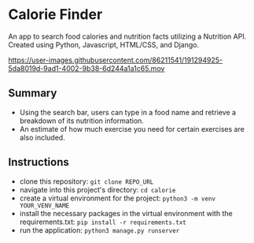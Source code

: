 # Calorie Finder
An app to search food calories and nutrition facts utilizing a Nutrition API. Created using Python, Javascript, HTML/CSS, and Django.





https://user-images.githubusercontent.com/86211541/191294925-5da8019d-9ad1-4002-9b38-6d244a1a1c65.mov





## Summary
- Using the search bar, users can type in a food name and retrieve a breakdown of its nutrition information.
- An estimate of how much exercise you need for certain exercises are also included.

## Instructions
- clone this repository: `git clone REPO_URL`
- navigate into this project's directory: `cd calorie`
- create a virtual environment for the project: `python3 -m venv YOUR_VENV_NAME`
- install the necessary packages in the virtual environment with the requirements.txt: `pip install -r requirements.txt`
- run the application: `python3 manage.py runserver`
